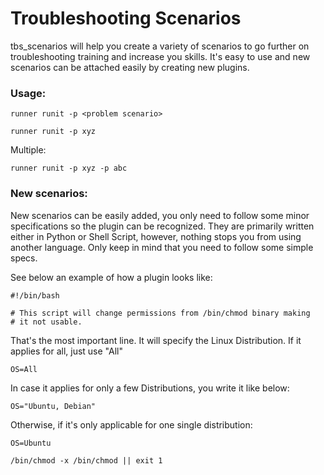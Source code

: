 # Troubleshooting Scenarios

tbs_scenarios will help you create a variety of scenarios to go further on troubleshooting training and increase you skills.
It's easy to use and new scenarios can be attached easily by creating new plugins.

### Usage:

`runner runit -p <problem scenario>`

`runner runit -p xyz`

Multiple:

`runner runit -p xyz -p abc`

### New scenarios:

New scenarios can be easily added, you only need to follow some minor specifications so the plugin can be recognized.
They are primarily written either in Python or Shell Script, however, nothing stops you from using another language. Only keep in mind that you need to follow some simple specs.

See below an example of how a plugin looks like:

```
#!/bin/bash

# This script will change permissions from /bin/chmod binary making
# it not usable.

```

That's the most important line. It will specify the Linux Distribution.
If it applies for all, just use "All"

`OS=All`

In case it applies for only a few Distributions, you write it like below:

`OS="Ubuntu, Debian"`

Otherwise, if it's only applicable for one single distribution:

`OS=Ubuntu`

`/bin/chmod -x /bin/chmod || exit 1`




